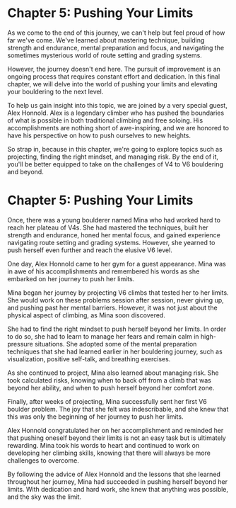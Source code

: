 # Chapter 5: Pushing Your Limits 

As we come to the end of this journey, we can't help but feel proud of how far we've come. We've learned about mastering technique, building strength and endurance, mental preparation and focus, and navigating the sometimes mysterious world of route setting and grading systems. 

However, the journey doesn't end here. The pursuit of improvement is an ongoing process that requires constant effort and dedication. In this final chapter, we will delve into the world of pushing your limits and elevating your bouldering to the next level.

To help us gain insight into this topic, we are joined by a very special guest, Alex Honnold. Alex is a legendary climber who has pushed the boundaries of what is possible in both traditional climbing and free soloing. His accomplishments are nothing short of awe-inspiring, and we are honored to have his perspective on how to push ourselves to new heights.

So strap in, because in this chapter, we're going to explore topics such as projecting, finding the right mindset, and managing risk. By the end of it, you'll be better equipped to take on the challenges of V4 to V6 bouldering and beyond.
# Chapter 5: Pushing Your Limits 

Once, there was a young boulderer named Mina who had worked hard to reach her plateau of V4s. She had mastered the techniques, built her strength and endurance, honed her mental focus, and gained experience navigating route setting and grading systems. However, she yearned to push herself even further and reach the elusive V6 level.

One day, Alex Honnold came to her gym for a guest appearance. Mina was in awe of his accomplishments and remembered his words as she embarked on her journey to push her limits.

Mina began her journey by projecting V6 climbs that tested her to her limits. She would work on these problems session after session, never giving up, and pushing past her mental barriers. However, it was not just about the physical aspect of climbing, as Mina soon discovered.

She had to find the right mindset to push herself beyond her limits. In order to do so, she had to learn to manage her fears and remain calm in high-pressure situations. She adopted some of the mental preparation techniques that she had learned earlier in her bouldering journey, such as visualization, positive self-talk, and breathing exercises.

As she continued to project, Mina also learned about managing risk. She took calculated risks, knowing when to back off from a climb that was beyond her ability, and when to push herself beyond her comfort zone.

Finally, after weeks of projecting, Mina successfully sent her first V6 boulder problem. The joy that she felt was indescribable, and she knew that this was only the beginning of her journey to push her limits.

Alex Honnold congratulated her on her accomplishment and reminded her that pushing oneself beyond their limits is not an easy task but is ultimately rewarding. Mina took his words to heart and continued to work on developing her climbing skills, knowing that there will always be more challenges to overcome.

By following the advice of Alex Honnold and the lessons that she learned throughout her journey, Mina had succeeded in pushing herself beyond her limits. With dedication and hard work, she knew that anything was possible, and the sky was the limit.